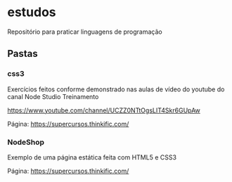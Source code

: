 # estudos
Repositório para praticar linguagens de programação

## Pastas

### css3
Exercícios feitos conforme demonstrado nas aulas de vídeo do youtube do canal Node Studio Treinamento

https://www.youtube.com/channel/UCZZ0NTtOgsLIT4Skr6GUpAw

Página: https://supercursos.thinkific.com/

### NodeShop
Exemplo de uma página estática feita com HTML5 e CSS3 

Página: https://supercursos.thinkific.com/

